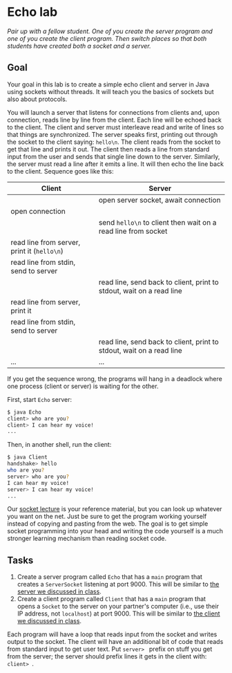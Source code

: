 # Echo lab

*Pair up with a fellow student. One of you create the server program and one of you create the client program. Then switch places so that both students have created both a socket and a server.*

## Goal

Your goal in this lab is to create a simple echo client and server in Java using sockets without threads.  It will teach you the basics of sockets but also about protocols.

You will launch a server that listens for connections from clients and, upon connection, reads line by line from the client. Each line will be echoed back to the client. The client and server must interleave read and write of lines so that things are synchronized. The server speaks first, printing out through the socket to the client saying: `hello\n`. The client reads from the socket to get that line and prints it out. The client then reads a line from standard input from the user and sends that single line down to the server. Similarly, the server must read a line after it emits a line.  It will then echo the line back to the client. Sequence goes like this:

| Client | Server |
|--------|--------|
|        | open server socket, await connection       |
|  open connection       |        |
|        | send `hello\n` to client then wait on a read line from socket      |
| read line from server, print it (`hello\n`)  |        |
| read line from stdin, send to server        |   |
|  |read line, send back to client, print to stdout, wait on a read line|
| read line from server, print it | |
| read line from stdin, send to server        |   |
|  |read line, send back to client, print to stdout, wait on a read line|
| ... | ... |

If you get the sequence wrong, the programs will hang in a deadlock where one process (client or server) is waiting for the other.

First, start `Echo` server:

```bash
$ java Echo
client> who are you?
client> I can hear my voice!
...
```

Then, in another shell, run the client:

```bash
$ java Client
handshake> hello
who are you?
server> who are you?
I can hear my voice!
server> I can hear my voice!
...
```

Our [socket lecture](https://github.com/parrt/cs601/blob/master/lectures/sockets.md) is your reference material, but you can look up whatever you want on the net. Just be sure to get the program working yourself instead of copying and pasting from the web. The goal is to get simple socket programming into your head and writing the code yourself is a much stronger learning mechanism than reading socket code.

## Tasks

1.  Create a server program called `Echo` that has a `main` program that creates a `ServerSocket` listening at port 9000. This will be similar to [the server we discussed in class](https://github.com/parrt/cs601/blob/master/lectures/code/sockets/Server.java).
2.  Create a client program called `Client` that has a `main` program that opens a `Socket` to the server on your partner's computer (i.e., use their IP address, not `localhost`) at port 9000. This will be similar to [the client we discussed in class](https://github.com/parrt/cs601/blob/master/lectures/code/sockets/Client.java).

Each program will have a loop that reads input from the socket and writes output to the socket. The client will have an additional bit of code that reads from standard input to get user text.  Put `server> ` prefix on stuff you get from the server; the server should prefix lines it gets in the client with: `client> `.
